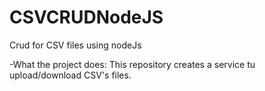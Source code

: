 # CSVCRUDNodeJS
Crud for CSV files using nodeJs

-What the project does:
This repository creates a service tu upload/download CSV's files.
